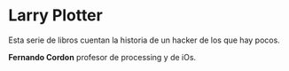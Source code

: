 # Larry Plotter
Esta serie de libros cuentan la historia de un hacker de los que hay pocos.

**Fernando Cordon** profesor de processing y de iOs.